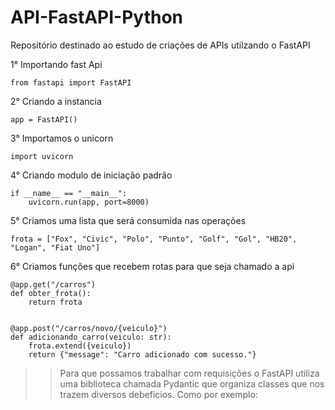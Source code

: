 # API-FastAPI-Python
Repositório destinado ao estudo de criações de APIs utilzando o FastAPI 

1° Importando fast Api
```
from fastapi import FastAPI
```
2° Criando a instancia 
```
app = FastAPI()
```

3° Importamos o unicorn
```
import uvicorn
```

4° Criando modulo de iniciação padrão 
```
if __name__ == "__main__":
    uvicorn.run(app, port=8000)
```


5° Criamos uma lista que será consumida nas operações
```
frota = ["Fox", "Civic", "Polo", "Punto", "Golf", "Gol", "HB20", "Logan", "Fiat Uno"]
```

6° Criamos funções que recebem rotas para que seja chamado a api
```
@app.get("/carros")
def obter_frota():
    return frota


@app.post("/carros/novo/{veiculo}")
def adicionando_carro(veiculo: str):
    frota.extend({veiculo})
    return {"message": "Carro adicionado com sucesso."}
```


>>Para que possamos trabalhar com requisições o FastAPI utiliza uma biblioteca chamada Pydantic que organiza classes que nos trazem diversos debeficios. Como por exemplo: 

